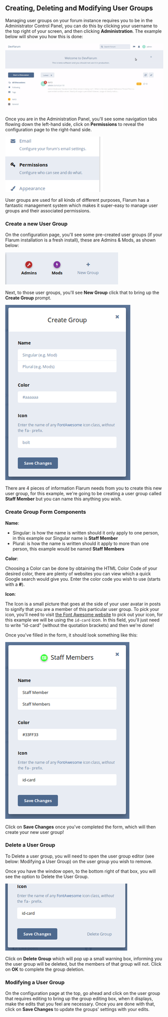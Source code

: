 ## Creating, Deleting and Modifying User Groups

Managing user groups on your forum instance requires you to be in the Administrator Control Panel, you can do this by clicking your username to the top right of your screen, and then clicking **Administration**. The example below will show you how this is done:

![Administration Link Screenshot](687474703a2f2f692e696d6775722e636f6d2f575a315a6a78392e676966.gif)

Once you are in the Administration Panel, you'll see some navigation tabs flowing down the left-hand side, click on **Permissions** to reveal the configuration page to the right-hand side.

![Permissions Screenshot](687474703a2f2f692e696d6775722e636f6d2f795834455466302e706e67.png)

User groups are used for all kinds of different purposes, Flarum has a fantastic management system which makes it super-easy to manage user groups and their associated permissions.

### Create a new User Group

On the configuration page, you'll see some pre-created user groups (if your Flarum installation is a fresh install), these are Admins & Mods, as shown below:

![SS Group bar](687474703a2f2f692e696d6775722e636f6d2f30345a457730472e706e67.png)

Next, to those user groups, you'll see **New Group** click that to bring up the **Create Group** prompt.

![SS Group Creation Prompt](687474703a2f2f692e696d6775722e636f6d2f4d4d3039314f4a2e706e67.png)

There are 4 pieces of information Flarum needs from you to create this new user group, for this example, we're going to be creating a user group called **Staff Member** but you can name this anything you wish.

### Create Group Form Components


**Name**:
 - Singular: is how the name is written should it only apply to one person, in this example our Singular name is **Staff Member**
 - Plural: is how the name is written should it apply to more than one person, this example would be named **Staff Members**

**Color**:

Choosing a Color can be done by obtaining the HTML Color Code of your desired color, there are plenty of websites you can view which a quick Google search would give you. Enter the color code you wish to use (starts with a **#**).

**Icon**:

The Icon is a small picture that goes at the side of your user avatar in posts to signify that you are a member of this particular user group. To pick your icon, you'll need to visit [the Font Awesome website](http://fontawesome.io/icons/) to pick out your icon, for this example we will be using the ```id-card``` icon. In this field, you'll just need to write "id-card" (without the quotation brackets) and then we're done!

Once you've filled in the form, it should look something like this:

![SS Group Create Filled In](687474703a2f2f692e696d6775722e636f6d2f336863613430662e706e67.png)

Click on **Save Changes** once you've completed the form, which will then create your new user group!

### Delete a User Group

To Delete a user group, you will need to open the user group editor (see below: Modifying a User Group) on the user group you wish to remove.

Once you have the window open, to the bottom right of that box, you will see the option to Delete the User Group.

![SS - Delete Group option](Screenshot-from-2017-05-20-18-04-09.png)

Click on **Delete Group** which will pop up a small warning box, informing you the user group will be deleted, but the members of that group will not. Click on **OK** to complete the group deletion.

### Modifying a User Group

On the configuration page at the top, go ahead and click on the user group that requires editing to bring up the group editing box, when it displays, make the edits that you feel are necessary. Once you are done with that, click on **Save Changes** to update the groups' settings with your edits.
